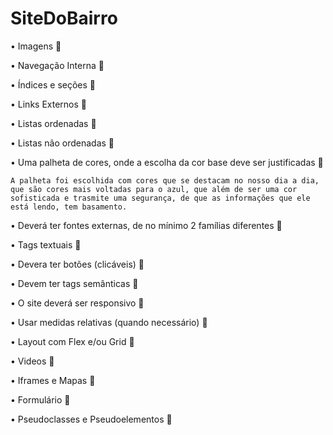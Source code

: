 # SiteDoBairro

• Imagens 💚

• Navegação Interna 💚

• Índices e seções 💚

• Links Externos 💚

• Listas ordenadas 💚

• Listas não ordenadas 💚

• Uma palheta de cores, onde a escolha da cor base deve ser justificadas 💚

    A palheta foi escolhida com cores que se destacam no nosso dia a dia, que são cores mais voltadas para o azul, que além de ser uma cor sofisticada e trasmite uma segurança, de que as informações que ele está lendo, tem basamento.

• Deverá ter fontes externas, de no mínimo 2 famílias diferentes 💚

• Tags textuais 🤔

• Devera ter botões (clicáveis) 💚

• Devem ter tags semânticas 💚

• O site deverá ser responsivo 🤔

• Usar medidas relativas (quando necessário) 💚

• Layout com Flex e/ou Grid 🤔

• Videos 💚

• Iframes e Mapas 💚

• Formulário 💚

• Pseudoclasses e Pseudoelementos 💚
